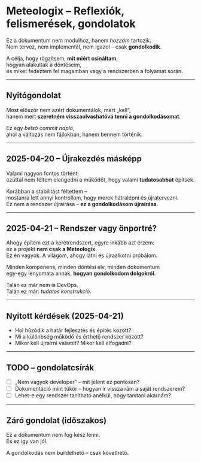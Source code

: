 # Meteologix – Reflexiók, felismerések, gondolatok

Ez a dokumentum nem modulhoz, hanem *hozzám* tartozik.  
Nem tervez, nem implementál, nem igazol – csak **gondolkodik**.

A célja, hogy rögzítsem, **mit miért csináltam**,  
hogyan alakultak a döntéseim,  
és miket fedeztem fel magamban vagy a rendszerben a folyamat során.

---

## Nyitógondolat

Most először nem azért dokumentálok, mert „kell”,  
hanem mert **szeretném visszaolvashatóvá tenni a gondolkodásomat**.

Ez egy *belső commit napló*,  
ahol a változás nem fájlokban, hanem bennem történik.

---

## 2025-04-20 – Újrakezdés másképp

Valami nagyon fontos történt:  
ezúttal nem féltem elengedni a működőt, hogy valami **tudatosabbat** építsek.

Korábban a stabilitást féltettem –  
mostanra lett annyi kontrollom, hogy merek hátralépni és újratervezni.  
Ez nem a rendszer újraírása – **ez a gondolkodásom újraírása**.

---

## 2025-04-21 – Rendszer vagy önportré?

Ahogy építem ezt a keretrendszert, egyre inkább azt érzem:  
ez a projekt **nem csak a Meteologix**.  
Ez én vagyok. A világom, ahogy látni és újraalkotni próbálom.

Minden komponens, minden döntési elv, minden dokumentum  
egy-egy lenyomata annak, **hogyan gondolkodom dolgokról**.

Talán ez már nem is DevOps.  
Talán ez már: *tudatos konstrukció*.

---

## Nyitott kérdések (2025-04-21)

- Hol húzódik a határ fejlesztés és építés között?
- Mi a különbség működő és érthető rendszer között?
- Mikor kell újraírni valamit? Mikor kell elfogadni?

---

## TODO – gondolatcsírák

- [ ] „Nem vagyok developer” – mit jelent ez pontosan?
- [ ] Dokumentáció mint tükör – hogyan ír vissza rám a saját rendszerem?
- [ ] Lehet-e egy rendszer tanítható anélkül, hogy tanítani akarnám?

---

## Záró gondolat (időszakos)

Ez a dokumentum nem fog kész lenni.  
És ez így van jól.

A gondolkodás nem buildelhető – csak követhető.
